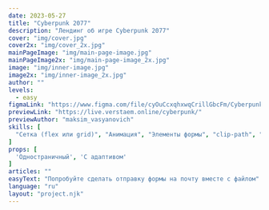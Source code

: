 ```yaml
---
date: 2023-05-27
title: "Cyberpunk 2077"
description: "Лендинг об игре Cyberpunk 2077"
cover: "img/cover.jpg"
cover2x: "img/cover_2x.jpg"
mainPageImage: "img/main-page-image.jpg"
mainPageImage2x: "img/main-page-image_2x.jpg"
image: "img/inner-image.jpg"
image2x: "img/inner-image_2x.jpg"
author: ""
levels:
  - easy
figmaLink: "https://www.figma.com/file/cyOuCcxqhxwqCrillGbcFm/Cyberpunk?type=design&node-id=0%3A1&t=qeQyGCDGdRDR9bfR-1"
previewLink: "https://live.verstaem.online/cyberpunk/"
previewAuthor: "maksim_vasyanovich"
skills: [
  "Сетка (flex или grid)", "Анимация", "Элементы формы", "clip-path", "Псевдоэлементы"
]
props: [
  'Одностраничный', 'С адаптивом'
]
articles: ""
easyText: "Попробуйте сделать отправку формы на почту вместе с файлом"
language: "ru"
layout: "project.njk"
---
```

